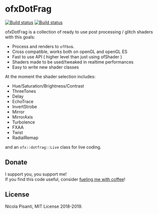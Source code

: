 ofxDotFrag
=====================================
[![Build status](https://travis-ci.org/npisanti/ofxDotFrag.svg?branch=master)](https://travis-ci.org/npisanti/ofxDotFrag) [![Build status](https://ci.appveyor.com/api/projects/status/aihs37lryw28va92?svg=true)](https://ci.appveyor.com/project/npisanti/ofxdotfrag)

ofxDotFrag is a collection of ready to use post processing / glitch shaders with this goals:
- Process and renders to `ofFbo`s.
- Cross compatible, works both on openGL and openGL ES
- Fast to use API ( higher level than just using ofShader )
- Shaders made to be used/tweaked in realtime performances
- Easy to write new shader classes

At the moment the shader selection includes:
- Hue/Saturation/Brightness/Contrast
- ThreeTones
- Delay
- EchoTrace
- InvertStrobe
- Mirror
- MirrorAxis
- Turbolence
- FXAA
- Twist
- RadialRemap    

and an `ofx::dotfrag::Live` class for live coding.

Donate
------------ 
I support you, you support me!    
If you find this code useful, consider [fueling me with coffee](https://ko-fi.com/npisanti)!

License
------------ 
Nicola Pisanti, MIT License 2018-2019.   
